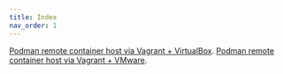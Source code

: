 ```yaml
---
title: Index
nav_order: 1
---
```


[Podman remote container host via Vagrant + VirtualBox](./Vagrant_VirtualBox.html).
[Podman remote container host via Vagrant + VMware](./Vagrant_VMware.html).